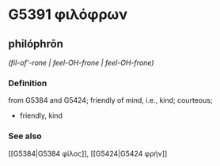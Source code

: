 # G5391 φιλόφρων

## philóphrōn

_(fil-of'-rone | feel-OH-frone | feel-OH-frone)_

### Definition

from G5384 and G5424; friendly of mind, i.e., kind; courteous; 

- friendly, kind

### See also

[[G5384|G5384 φίλος]], [[G5424|G5424 φρήν]]
